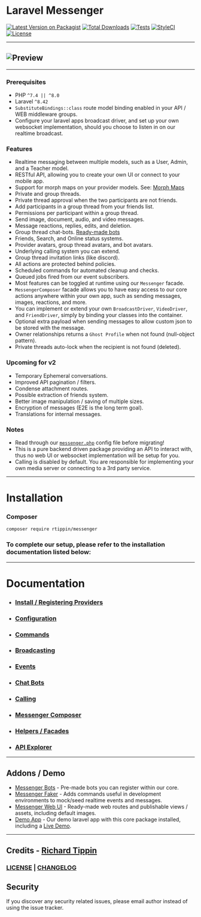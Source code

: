 # Laravel Messenger

[![Latest Version on Packagist][ico-version]][link-packagist]
[![Total Downloads][ico-downloads]][link-downloads]
[![Tests][ico-test]][link-test]
[![StyleCI][ico-styleci]][link-styleci]
[![License][ico-license]][link-license]

---
![Preview](https://raw.githubusercontent.com/RTippin/messenger/1.x/docs/images/image1.png?raw=true)
---

---

### Prerequisites
- PHP `^7.4 || ^8.0`
- Laravel `^8.42`
- `SubstituteBindings::class` route model binding enabled in your API / WEB middleware groups.
- Configure your laravel apps broadcast driver, and set up your own websocket implementation, should you choose to listen in on our realtime broadcast.

### Features
- Realtime messaging between multiple models, such as a User, Admin, and a Teacher model.
- RESTful API, allowing you to create your own UI or connect to your mobile app.
- Support for morph maps on your provider models. See: [Morph Maps][link-morph-maps]
- Private and group threads.
- Private thread approval when the two participants are not friends.
- Add participants in a group thread from your friends list.
- Permissions per participant within a group thread.
- Send image, document, audio, and video messages.
- Message reactions, replies, edits, and deletion.
- Group thread chat-bots. [Ready-made bots][link-messenger-bots]
- Friends, Search, and Online status systems.
- Provider avatars, group thread avatars, and bot avatars.
- Underlying calling system you can extend.
- Group thread invitation links (like discord).
- All actions are protected behind policies.
- Scheduled commands for automated cleanup and checks.
- Queued jobs fired from our event subscribers.
- Most features can be toggled at runtime using our `Messenger` facade.
- `MessengerComposer` facade allows you to have easy access to our core actions anywhere within your own app, such as sending messages, images, reactions, and more.
- You can implement or extend your own `BroadcastDriver`, `VideoDriver`, and `FriendDriver`, simply by binding your classes into the container.
- Optional extra payload when sending messages to allow custom json to be stored with the message.
- Owner relationships returns a `Ghost Profile` when not found (null-object pattern).
- Private threads auto-lock when the recipient is not found (deleted).

### Upcoming for v2
- Temporary Ephemeral conversations.
- Improved API pagination / filters.
- Condense attachment routes.
- Possible extraction of friends system.
- Better image manipulation / saving of multiple sizes.
- Encryption of messages (E2E is the long term goal).
- Translations for internal messages.

### Notes
- Read through our [`messenger.php`][link-config] config file before migrating!
- This is a pure backend driven package providing an API to interact with, thus no web UI or websocket implementation will be setup for you.
- Calling is disabled by default. You are responsible for implementing your own media server or connecting to a 3rd party service.

---

# Installation

### Composer

```bash
composer require rtippin/messenger
```

### To complete our setup, please refer to the installation documentation listed below:

---

# Documentation

- ### [Install / Registering Providers][link-installation]
- ### [Configuration][link-configuration]
- ### [Commands][link-commands]
- ### [Broadcasting][link-broadcasting]
- ### [Events][link-events]
- ### [Chat Bots][link-chat-bots]
- ### [Calling][link-calling]
- ### [Messenger Composer][link-messenger-composer]
- ### [Helpers / Facades][link-helpers]
- ### [API Explorer][link-api-explorer]

---

## Addons / Demo

- [Messenger Bots][link-messenger-bots] - Pre-made bots you can register within our core.
- [Messenger Faker][link-messenger-faker] - Adds commands useful in development environments to mock/seed realtime events and messages.
- [Messenger Web UI][link-messenger-ui] - Ready-made web routes and publishable views / assets, including default images.
- [Demo App][link-demo-source] - Our demo laravel app with this core package installed, including a [Live Demo][link-live-demo].

---

## Credits - [Richard Tippin][link-author]

### [LICENSE][link-license] | [CHANGELOG][link-changelog]

## Security

If you discover any security related issues, please email author instead of using the issue tracker.

[ico-version]: https://img.shields.io/packagist/v/rtippin/messenger.svg?style=plastic&cacheSeconds=3600
[ico-downloads]: https://img.shields.io/packagist/dt/rtippin/messenger.svg?style=plastic&cacheSeconds=3600
[ico-styleci]: https://styleci.io/repos/309521487/shield?style=plastic&cacheSeconds=3600
[ico-license]: https://img.shields.io/github/license/RTippin/messenger?style=plastic
[link-packagist]: https://packagist.org/packages/rtippin/messenger
[link-test]: https://github.com/RTippin/messenger/actions
[ico-test]: https://img.shields.io/github/workflow/status/rtippin/messenger/tests?style=plastic
[link-downloads]: https://packagist.org/packages/rtippin/messenger
[link-license]: https://packagist.org/packages/rtippin/messenger
[link-styleci]: https://styleci.io/repos/309521487
[link-author]: https://github.com/rtippin
[link-config]: https://github.com/RTippin/messenger/blob/1.x/config/messenger.php
[link-api-explorer]: https://tippindev.com/api-explorer
[link-morph-maps]: https://laravel.com/docs/8.x/eloquent-relationships#custom-polymorphic-types
[link-messenger-bots]: https://github.com/RTippin/messenger-bots
[link-messenger-faker]: https://github.com/RTippin/messenger-faker
[link-messenger-ui]: https://github.com/RTippin/messenger-ui
[link-demo-source]: https://github.com/RTippin/messenger-demo
[link-live-demo]: https://tippindev.com
[link-installation]: docs/Installation.md
[link-configuration]: docs/Configuration.md
[link-commands]: docs/Commands.md
[link-broadcasting]: docs/Broadcasting.md
[link-events]: docs/Events.md
[link-calling]: docs/Calling.md
[link-chat-bots]: docs/ChatBots.md
[link-helpers]: docs/Helpers.md
[link-messenger-composer]: docs/Composer.md
[link-changelog]: https://github.com/RTippin/messenger/blob/1.x/CHANGELOG.md
[link-license]: https://github.com/RTippin/messenger/blob/1.x/LICENSE.md